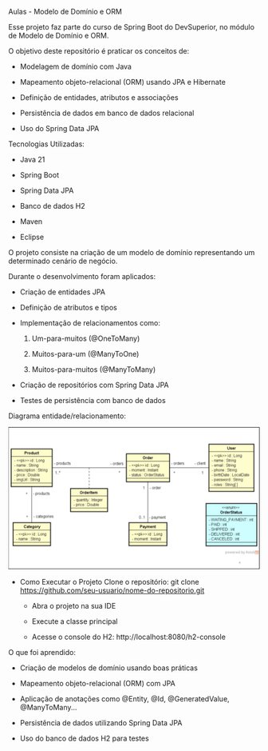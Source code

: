 Aulas - Modelo de Domínio e ORM

Esse projeto faz parte do curso de Spring Boot do DevSuperior, no módulo de Modelo de Domínio e ORM.

O objetivo deste repositório é praticar os conceitos de:

  - Modelagem de domínio com Java

  - Mapeamento objeto-relacional (ORM) usando JPA e Hibernate

  - Definição de entidades, atributos e associações

  - Persistência de dados em banco de dados relacional

  - Uso do Spring Data JPA

Tecnologias Utilizadas:

  - Java 21

  - Spring Boot
  
  - Spring Data JPA
  
  - Banco de dados H2
  
  - Maven
  
  - Eclipse

O projeto consiste na criação de um modelo de domínio representando um determinado cenário de negócio.

Durante o desenvolvimento foram aplicados:

  - Criação de entidades JPA
  
  - Definição de atributos e tipos
  
  - Implementação de relacionamentos como:
  
    1. Um-para-muitos (@OneToMany)
    
    2. Muitos-para-um (@ManyToOne)
    
    3. Muitos-para-muitos (@ManyToMany)
  
  - Criação de repositórios com Spring Data JPA
  
  - Testes de persistência com banco de dados

Diagrama entidade/relacionamento:

![Diagrama-entidade-relacionamento](https://github.com/rafacostadev/Modelo-de-dominio-e-orm/blob/main/MOR.png)

- Como Executar o Projeto
  Clone o repositório:
    git clone https://github.com/seu-usuario/nome-do-repositorio.git
    
  - Abra o projeto na sua IDE

  - Execute a classe principal

  - Acesse o console do H2:
      http://localhost:8080/h2-console

O que foi aprendido:

  - Criação de modelos de domínio usando boas práticas
  
  - Mapeamento objeto-relacional (ORM) com JPA
  
  - Aplicação de anotações como @Entity, @Id, @GeneratedValue, @ManyToMany...
  
  - Persistência de dados utilizando Spring Data JPA
  
  - Uso do banco de dados H2 para testes
